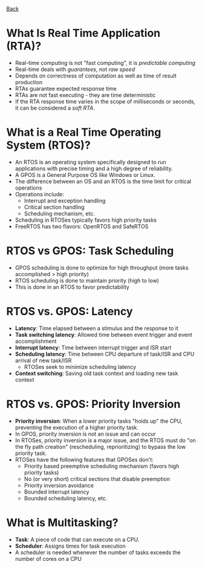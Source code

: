 [Back](index.md)

# What Is Real Time Application (RTA)?
- Real-time computing is not "fast computing", it is *predictable computing*
- Real-time deals with *guarantees*, not *raw speed*
- Depends on correctness of computation as well as time of result production
- RTAs guarantee expected response time
- RTAs are not fast executing - they are time deterministic
- If the RTA response time varies in the scope of milliseconds or seconds, it can be considered a *soft RTA*.

# What is a Real Time Operating System (RTOS)?
- An RTOS is an operating system specifically designed to run applications with precise timing and a high degree of reliability.
- A GPOS is a General Purpose OS like Windows or Linux.
- The difference between an OS and an RTOS is the time limit for critical operations
- Operations include:
    - Interrupt and exception handling
    - Critical section handling
    - Scheduling mechanism, etc.
- Scheduling in RTOSes typically favors high priority tasks
- FreeRTOS has two flavors: OpenRTOS and SafeRTOS

# RTOS vs GPOS: Task Scheduling
- GPOS scheduling is done to optimize for high throughput (more tasks accomplished > high priority)
- RTOS scheduling is done to maintain priority (high to low)
- This is done in an RTOS to favor predictability

# RTOS vs. GPOS: Latency
- **Latency**: Time elapsed between a stimulus and the response to it
- **Task switching latency**: Allowed time between event trigger and event accomplishment
- **Interrupt latency**: Time between interrupt trigger and ISR start
- **Scheduling latency**: Time between CPU departure of task/ISR and CPU arrival of new task/ISR
    - RTOSes seek to minimize scheduling latency
- **Context switching**: Saving old task context and loading new task context

# RTOS vs. GPOS: Priority Inversion
- **Priority inversion**: When a lower priority tasks "holds up" the CPU, preventing the execution of a higher priority task.
- In GPOS, priority inversion is not an issue and can occur
- In RTOSes, priority inversion is a major issue, and the RTOS must do "on the fly path creation" (rescheduling, reprioritizing) to bypass the low priority task.
- RTOSes have the following features that GPOSes don't:
    - Priority based preemptive scheduling mechanism (favors high priority tasks)
    - No (or very short) critical sections that disable preemption
    - Priority inversion avoidance
    - Bounded interrupt latency
    - Bounded scheduling latency, etc.

# What is Multitasking?
- **Task**: A piece of code that can execute on a CPU.
- **Scheduler**: Assigns times for task execution
- A scheduler is needed whenever the number of tasks exceeds the number of cores on a CPU